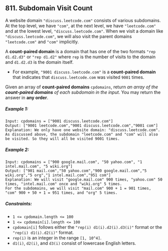 ## 811. Subdomain Visit Count

A website domain ```"discuss.leetcode.com"``` consists of various subdomains. At the top level, we have ```"com"```, at the next level, we have ```"leetcode.com"``` and at the lowest level, ```"discuss.leetcode.com"```. When we visit a domain like ```"discuss.leetcode.com"```, we will also visit the parent domains ```"leetcode.com"``` and ```"com"``` implicitly.

A **count-paired domain** is a domain that has one of the two formats ```"rep d1.d2.d3"``` or ```"rep d1.d2"``` where ```rep``` is the number of visits to the domain and ```d1.d2.d3``` is the domain itself.

* For example, ```"9001 discuss.leetcode.com"``` is a **count-paired domain** that indicates that ```discuss.leetcode.com``` was visited ```9001``` times.

Given an array of **count-paired domains** ```cpdomains```, return *an array of the **count-paired domains** of each subdomain in the input*. You may return the answer in **any order**.

##### Example 1:
```
Input: cpdomains = ["9001 discuss.leetcode.com"]
Output: ["9001 leetcode.com","9001 discuss.leetcode.com","9001 com"]
Explanation: We only have one website domain: "discuss.leetcode.com".
As discussed above, the subdomain "leetcode.com" and "com" will also be visited. So they will all be visited 9001 times.
```
##### Example 2:
```
Input: cpdomains = ["900 google.mail.com", "50 yahoo.com", "1 intel.mail.com", "5 wiki.org"]
Output: ["901 mail.com","50 yahoo.com","900 google.mail.com","5 wiki.org","5 org","1 intel.mail.com","951 com"]
Explanation: We will visit "google.mail.com" 900 times, "yahoo.com" 50 times, "intel.mail.com" once and "wiki.org" 5 times.
For the subdomains, we will visit "mail.com" 900 + 1 = 901 times, "com" 900 + 50 + 1 = 951 times, and "org" 5 times.
```

##### Constraints:

* ```1 <= cpdomain.length <= 100```
* ```1 <= cpdomain[i].length <= 100```
* ```cpdomain[i]``` follows either the ```"rep(i) d1(i).d2(i).d3(i)"``` format or the ```"rep(i) d1(i).d2(i)"``` format.
* ```rep(i)``` is an integer in the range ```[1, 10^4]```.
* ```d1(i)```, ```d2(i)```, and ```d3(i)``` consist of lowercase English letters.
